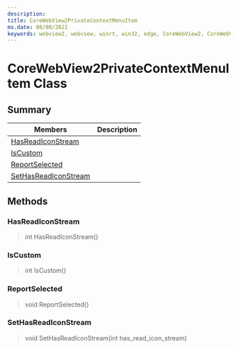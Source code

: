 ```yaml
---
description: 
title: CoreWebView2PrivateContextMenuItem
ms.date: 08/08/2022
keywords: webview2, webview, winrt, win32, edge, CoreWebView2, CoreWebView2Controller, browser control, edge html, CoreWebView2PrivateContextMenuItem
---
```


# CoreWebView2PrivateContextMenuItem Class



## Summary

Members|Description
--|--
[HasReadIconStream](#hasreadiconstream) | 
[IsCustom](#iscustom) | 
[ReportSelected](#reportselected) | 
[SetHasReadIconStream](#sethasreadiconstream) | 



## Methods

### HasReadIconStream

> int HasReadIconStream()



### IsCustom

> int IsCustom()



### ReportSelected

> void ReportSelected()



### SetHasReadIconStream

> void SetHasReadIconStream(int has_read_icon_stream)




